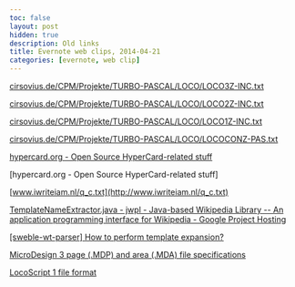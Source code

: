 ```yaml
---
toc: false
layout: post
hidden: true
description: Old links
title: Evernote web clips, 2014-04-21
categories: [evernote, web clip]
---
```


[cirsovius.de/CPM/Projekte/TURBO-PASCAL/LOCO/LOCO3Z-INC.txt](http://cirsovius.de/CPM/Projekte/TURBO-PASCAL/LOCO/LOCO3Z-INC.txt)

[cirsovius.de/CPM/Projekte/TURBO-PASCAL/LOCO/LOCO2Z-INC.txt](http://cirsovius.de/CPM/Projekte/TURBO-PASCAL/LOCO/LOCO2Z-INC.txt)

[cirsovius.de/CPM/Projekte/TURBO-PASCAL/LOCO/LOCO1Z-INC.txt](http://cirsovius.de/CPM/Projekte/TURBO-PASCAL/LOCO/LOCO1Z-INC.txt)

[cirsovius.de/CPM/Projekte/TURBO-PASCAL/LOCO/LOCOCONZ-PAS.txt](http://cirsovius.de/CPM/Projekte/TURBO-PASCAL/LOCO/LOCOCONZ-PAS.txt)

[hypercard.org - Open Source HyperCard-related stuff](http://hypercard.org/hypercard_file_format.php)

[hypercard.org - Open Source HyperCard-related stuff]

[www.iwriteiam.nl/q_c.txt](http://www.iwriteiam.nl/q_c.txt)

[TemplateNameExtractor.java - jwpl - Java-based Wikipedia Library -- An application programming interface for Wikipedia - Google Project Hosting](https://code.google.com/p/jwpl/source/browse/trunk/de.tudarmstadt.ukp.wikipedia.api/src/main/java/de/tudarmstadt/ukp/wikipedia/api/sweble/TemplateNameExtractor.java?spec=svn709&amp;r=709)

[[sweble-wt-parser] How to perform template expansion?](http://sweble.org/pipermail/sweble-wt-parser/2011-May/000007.html)

[MicroDesign 3 page (.MDP) and area (.MDA) file specifications](http://www.chiark.greenend.org.uk/~jacobn/cpm/mdaspec.html)

[LocoScript 1 file format](http://www.seasip.demon.co.uk/Unix/Joyce/ls1frm.html)
